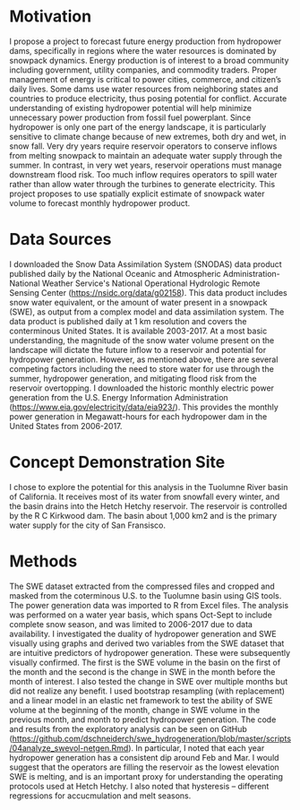 # Motivation
I propose a project to forecast future energy production from hydropower dams, specifically in regions where the water resources is dominated by snowpack dynamics. Energy production is of interest to a broad community including government, utility companies, and commodity traders. Proper management of energy is critical to power cities, commerce, and citizen’s daily lives. Some dams use water resources from neighboring states and countries to produce electricity, thus posing potential for conflict. Accurate understanding of existing hydropower potential will help minimize unnecessary power production from fossil fuel powerplant. Since hydropower is only one part of the energy landscape, it is particularly sensitive to climate change because of new extremes, both dry and wet, in snow fall. Very dry years require reservoir operators to conserve inflows from melting snowpack to maintain an adequate water supply through the summer. In contrast, in very wet years, reservoir operations must manage downstream flood risk. Too much inflow requires operators to spill water rather than allow water through the turbines to generate electricity. This project proposes to use spatially explicit estimate of snowpack water volume to forecast monthly hydropower product.

# Data Sources
I downloaded the Snow Data Assimilation System (SNODAS) data product published daily by the National Oceanic and Atmospheric Administration- National Weather Service's National Operational Hydrologic Remote Sensing Center (https://nsidc.org/data/g02158). This data product includes snow water equivalent, or the amount of water present in a snowpack (SWE), as output from a complex model and data assimilation system. The data product is published daily at 1 km resolution and covers the conterminous United States. It is available 2003-2017. At a most basic understanding, the magnitude of the snow water volume present on the landscape will dictate the future inflow to a reservoir and potential for hydropower generation. However, as mentioned above, there are several competing factors including the need to store water for use through the summer, hydropower generation, and mitigating flood risk from the reservoir overtopping. 
I downloaded the historic monthly electric power generation from the U.S. Energy Information Administration (https://www.eia.gov/electricity/data/eia923/). This provides the monthly power generation in Megawatt-hours for each hydropower dam in the United States from 2006-2017.

# Concept Demonstration Site
I chose to explore the potential for this analysis in the Tuolumne River basin of California. It receives most of its water from snowfall every winter, and the basin drains into the Hetch Hetchy reservoir. The reservoir is controlled by the R C Kirkwood dam. The basin about 1,000 km2 and is the primary water supply for the city of San Fransisco.

# Methods
The SWE dataset extracted from the compressed files and cropped and masked from the coterminous U.S. to the Tuolumne basin using GIS tools. The power generation data was imported to R from Excel files. The analysis was performed on a water year basis, which spans Oct-Sept to include complete snow season, and was limited to 2006-2017 due to data availability.
I investigated the duality of hydropower generation and SWE visually using graphs and derived two variables from the SWE dataset that are intuitive predictors of hydropower generation. These were subsequently visually confirmed. The first is the SWE volume in the basin on the first of the month and the second is the change in SWE in the month before the month of interest.  I also tested the change in SWE over multiple months but did not realize any benefit. I used bootstrap resampling (with replacement) and a linear model in an elastic net framework to test the ability of SWE volume at the beginning of the month, change in SWE volume in the previous month, and month to predict hydropower generation. The code and results from the exploratory analysis can be seen on GitHub (https://github.com/dschneiderch/swe_hydrogeneration/blob/master/scripts/04analyze_swevol-netgen.Rmd). In particular, I noted that each year hydropower generation has a consistent dip around Feb and Mar. I would suggest that the operators are filling the reservoir as the lowest elevation SWE is melting, and is an important proxy for understanding the operating protocols used at Hetch Hetchy. I also noted that hysteresis – different regressions for accucmulation and melt seasons.

